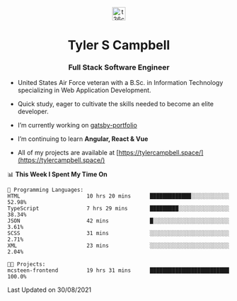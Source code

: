 <p align="center">
<a href="https://www.linkedin.com/in/t36campbell" target="blank"><img align="center" src="https://ik.imagekit.io/t36campbell/Portfolio/linkedin.png.original_m8bbGgPh6.png" alt="t36campbell" height="30" width="30" /></a>
</p>
<h1 align="center">Tyler S Campbell</h1>
<h3 align="center">Full Stack Software Engineer</h3>

* United States Air Force veteran with a B.Sc. in Information Technology specializing in Web Application Development. 

* Quick study, eager to cultivate the skills needed to become an elite developer.

* I’m currently working on [gatsby-portfolio](https://github.com/t36campbell/gatsby-portfolio)

* I’m continuing to learn **Angular, React & Vue**

* All of my projects are available at [https://tylercampbell.space/](https://tylercampbell.space/)

<!--START_SECTION:waka-->
📊 **This Week I Spent My Time On** 

```text
💬 Programming Languages: 
HTML                     10 hrs 20 mins      █████████████░░░░░░░░░░░░   52.98% 
TypeScript               7 hrs 29 mins       █████████░░░░░░░░░░░░░░░░   38.34% 
JSON                     42 mins             █░░░░░░░░░░░░░░░░░░░░░░░░   3.61% 
SCSS                     31 mins             ░░░░░░░░░░░░░░░░░░░░░░░░░   2.71% 
XML                      23 mins             ░░░░░░░░░░░░░░░░░░░░░░░░░   2.04%

🐱‍💻 Projects: 
mcsteen-frontend         19 hrs 31 mins      █████████████████████████   100.0%

```


 Last Updated on 30/08/2021
<!--END_SECTION:waka-->
